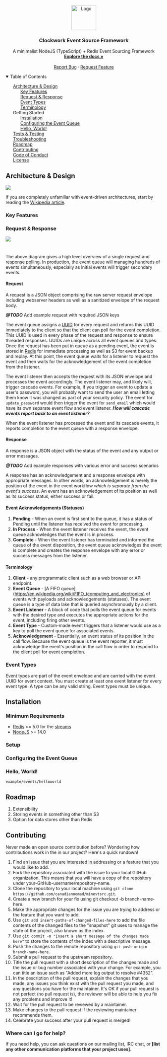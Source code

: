 <!-- PROJECT LOGO -->
<br />
<p align="center">
  <a href="/">
    <img src="docs/images/logo.png" alt="Logo" width="80" height="80">
  </a>

  <h3 align="center">Clockwork Event Source Framework</h3>

  <p align="center">
    A minimalist NodeJS (TypeScript) + Redis Event Sourcing Framework
    <br />
    <a href="docs/index.md"><strong>Explore the docs »</strong></a>
    <br />
    <br />
    <a href="https://github.com/canadiannomad/minevtsrc/issues">Report Bug</a>
    ·
    <a href="https://github.com/canadiannomad/minevtsrc/issues">Request Feature</a>
  </p>
</p>

<!-- TABLE OF CONTENTS -->
<details open="open">
  <summary>Table of Contents</summary>
  <ul style="list-style-type:none;">
    <li>
      <a href="#architecture-and-design">Architecture & Design</a>
      <ul style="list-style-type:none">
	  	<li><a href="#key-features">Key Features</a></li>
		<li><a href="#request-and-response">Request & Response</a></li>
		<li><a href="#event-types">Event Types</a></li>
	  	<li><a href="#terminology">Terminology</a></li>
      </ul>
    </li>
    <li>
      Getting Started
      <ul style="list-style-type:none">
		<li><a href="#installation">Installation</a></li>
		<li><a href="#configuring-the-event-queue">Configuring the Event Queue</a></li>
		<li><a href="#hello-world">Hello, World!</a></li>
      </ul>
    </li>
	<li><a href="#testing">Tests & Testing</a></li>
	<li><a href="#troubleshooting">Troubleshooting</a></li>
    <li><a href="#roadmap">Roadmap</a></li>
	<li><a href="#contributing">Contributing</a></li>
	<li><a href="../code-of-conduct.md">Code of Conduct</a></li>
	<li><a href="#license">License</a></li>
  </ul>
</details>

## Architecture & Design

<img src="/docs/images/generic_event_diagram.jpg" />

If you are completely unfamiliar with event-driven architectures, start by reading the [Wikipedia article](https://en.wikipedia.org/wiki/Event-driven_architecture).

### Key Features

### Request & Response

<img src="/docs/images/call_flow.png" style="margin-bottom: 5%;" />


The above diagram gives a high level overview of a single request and response polling. In production, the event queue will managing hundreds of events simultaneously, especially as initial events will trigger secondary events.

#### Request
A request is a JSON object comprising the raw server request envelope including webserver headers as well as a sanitized envelope of the request body.

***@TODO*** Add example request with required JSON keys

The event queue assigns a [UUID](https://en.wikipedia.org/wiki/Universally_unique_identifier) for every request and returns this UUID immediately to the client so that the client can poll for the event completion. This UUID is used in every phase of the request and response to ensure threaded responses. UUIDs are unique across all event queues and types.  Once the request has been put in queue as a pending event, the event is stored in [Redis](https://en.wikipedia.org/wiki/Redis) for immediate processing as well as S3 for event backup and replay. At this point, the event queue waits for a listener to request the event and then waits for the acknowledgement of the event completion from the listener.

The event listener then accepts the request with its JSON envelope and processes the event accordingly. The event listener may, and likely will, trigger cascade events. For example, if you trigger an event to update a user's password, you will probably want to send the user an email letting them know it was changed as part of your security policy. The event for ```update_password``` would then trigger the event for ```send_email``` which would have its own separate event flow and event listener. **_How will cascade events report back to an event listener?_**

When the event listener has processed the event and its cascade events, it reports completion to the event queue with a response envelope.

#### Response
A response is a JSON object with the status of the event and any output or error messages.

***@TODO*** Add example responses with various error and success scenarios

A response has an acknowledgement and a response envelope with appropriate messages. In other words, an acknowledgement is merely the position of the event in the event workflow _which is separate from the event's success_. An event has an acknowledgement of its position as well as its success status, either success or fail.

#### Event Acknowledgements (Statuses)
1. **Pending** - When an event is first sent to the queue, it has a status of Pending until the listener has received the event for processing.
2. **In Process** - When the event listener receives the event, the event queue acknowledges that the event is in process.
3. **Complete** - When the event listener has terminated and informed the queue of the event disposition, the event queue acknowledges the event is complete and creates the response envelope with any error or success messages from the listener.

#### Terminology
1. **Client** - any programmatic client such as a web browser or API endpoint.
2. **Event Queue** - [A FIFO queue](https://en.wikipedia.org/wiki/FIFO_(computing_and_electronics) of events with payloads and acknowledgements (statuses). The event queue is a type of data lake that is queried asynchronously by a client.
3. **Event Listener** - A block of code that polls the event queue for events with the desired type and executes the appropriate actions for the event, including firing other events.
4. **Event Type** - Custom-made event triggers that a listener would use as a key to poll the event queue for associated events.
5. **Acknowledgement** - Essentially, an event status of its position in the  call flow. Because the event queue is the event reporter, it must acknowledge the event's position in the call flow in order to respond to the client poll for event completion.

### Event Types
Event types are part of the event envelope and are carried with the event UUID for event context. You must create at least one event listener for every event type. A type can be any valid string.  Event types must be unique.

## Installation

### Minimum Requirements

* [Redis](https://en.wikipedia.org/wiki/Redis) >= 5.0 for the [streams](https://redis.io/topics/streams-intro)
* [NodeJS](https://nodejs.org/) >= 14.0

### Setup

### Configuring the Event Queue

### Hello, World!
```
example/events/helloworld
```

## Roadmap

1. Extensibility
2. Storing events in something other than S3
3. Option for data stores other than Redis

## Contributing

Never made an open source contribution before? Wondering how contributions work in the in our project? Here's a quick rundown!

1. Find an issue that you are interested in addressing or a feature that you would like to add.
2. Fork the repository associated with the issue to your local GitHub organization. This means that you will have a copy of the repository under your-GitHub-username/repository-name.
3. Clone the repository to your local machine using `git clone https://github.com/canadiannomad/minevtsrc.git`.
4. Create a new branch for your fix using git checkout -b branch-name-here.
5. Make the appropriate changes for the issue you are trying to address or the feature that you want to add.
6. Use `git add insert-paths-of-changed-files-here` to add the file contents of the changed files to the "snapshot" git uses to manage the state of the project, also known as the index.
7. Use `git commit -m "Insert a short message of the changes made here"` to store the contents of the index with a descriptive message.
8. Push the changes to the remote repository using `git push origin branch-name-here`.
9. Submit a pull request to the upstream repository.
10. Title the pull request with a short description of the changes made and the issue or bug number associated with your change. For example, you can title an issue such as "Added more log output to resolve #4352".
11. In the description of the pull request, explain the changes that you made, any issues you think exist with the pull request you made, and any questions you have for the  maintainer. It's OK if your pull request is not perfect (no pull request is), the reviewer will be able to help you fix any problems and improve it!
12. Wait for the pull request to be reviewed by a maintainer.
13. Make changes to the pull request if the reviewing maintainer recommends them.
14. Celebrate your success after your pull request is merged!

### Where can I go for help?
If you need help, you can ask questions on our mailing list, IRC chat, or **[list any other communication platforms that your project uses]**.
